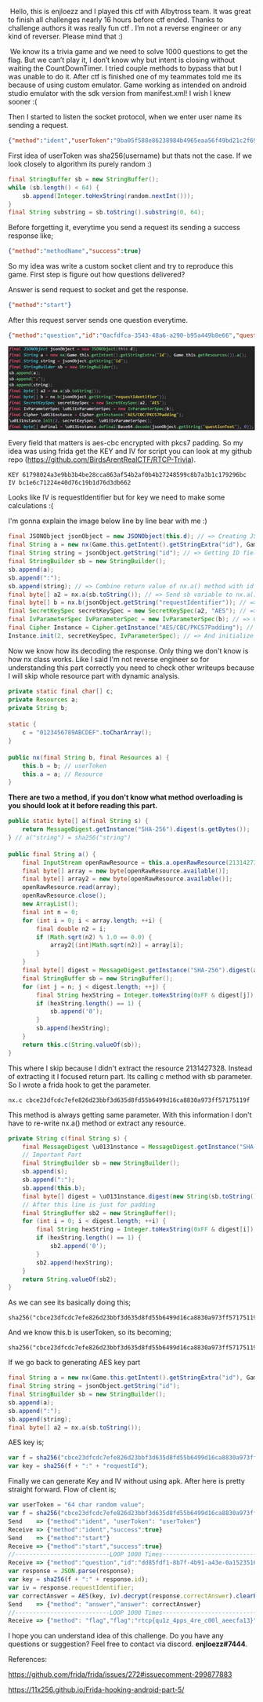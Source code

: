 

​	Hello, this is enjloezz and I played this ctf with Albytross team. It was great to finish all challenges nearly 16 hours before ctf ended. Thanks to challenge authors it was really fun ctf . I’m not a reverse engineer or any kind of reverser. Please mind that :)

​	We know its a trivia game and we need to solve 1000 questions to get the flag. But we can’t play it, I don’t know why but intent is closing without waiting the CountDownTimer. I tried couple methods to bypass that but I was unable to do it. After ctf is finished one of my  teammates told me its because of using custom emulator. Game working as intended on android studio emulator with the sdk version from manifest.xml! I wish I knew sooner :(

Then I started to listen the socket protocol, when we enter user name its sending a request.

```json
{"method":"ident","userToken":"9ba05f588e86238984b4965eaa56f49bd21c2f69c317882e5fd84aff9a5e4385"}
```

First idea of userToken was sha256(username) but thats not the case. If we look closely to algorithm its purely random :)

```java
final StringBuffer sb = new StringBuffer();
while (sb.length() < 64) {
	sb.append(Integer.toHexString(random.nextInt()));
}
final String substring = sb.toString().substring(0, 64);
```

Before forgetting it, everytime you send a request its sending a success response like;

```json
{"method":"methodName","success":true}
```

So my idea was write a custom socket client and try to reproduce this game. First step is figure out how questions delivered? 

Answer is send request to socket and get the response.

```json
{"method":"start"}
```

After this request server sends one question everytime. 

```json
{"method":"question","id":"0acfdfca-3543-48a6-a290-b95a449b8e66","questionText":"m2K5LEjFUCgXFPROL4WlzZbgqoHGCuHgoBo8tG92WqP0K6XrgQIdS4dQ/yB+yleMKoFgVDR6gLcT8qcZE9Kz4cq0tuEqtCtFtrKWVRYZeE0=","options":["X2z/7l6+mygiwrE6AOdkJw==","OnOVHe/7UtoSFlfJkT1H7Q==","Z3+Fgtrct2O7u1hqsAKcKw==","576l1csP0AX5Y6EcaKo2Qg=="],"correctAnswer":"EShNMH7MU91HQtIrbJCkhxHZKZEmwpmKqALVuoAdx24=","requestIdentifier":"bc1e6c71224e40d76c19b1d76d3db662"}
```

![image-20200427005135677](https://github.com/BirdsArentRealCTF/RTCP-Trivia/raw/master/image-20200427005135677.png)

Every field that matters is aes-cbc encrypted with pkcs7 padding. So my idea was using frida get the KEY and IV for script you can look at my github repo (https://github.com/BirdsArentRealCTF/RTCP-Trivia).

```
KEY 61798024a3e9bb3b4be28cca863af54b2af0b4b27248599c8b7a3b1c179296bc
IV bc1e6c71224e40d76c19b1d76d3db662
```

Looks like IV is requestIdentifier but for key we need to make some calculations :(

I'm gonna explain the image below line by line bear with me :)

```java
final JSONObject jsonObject = new JSONObject(this.d); // => Creating JSON-Object from the response.
final String a = new nx(Game.this.getIntent().getStringExtra("id"), Game.this.getResources()).a(); // => Generating a new nx object that taking two parameters. First one is userToken and second one is content.res.Resources object. I will explain why we are sending Resources object. And then call a function in nx class.
final String string = jsonObject.getString("id"); // => Getting ID field from the response.
final StringBuilder sb = new StringBuilder();
sb.append(a);
sb.append(":");
sb.append(string); // => Combine return value of nx.a() method with id field from the response.
final byte[] a2 = nx.a(sb.toString()); // => Send sb variable to nx.a() method and get the return value.
final byte[] b = nx.b(jsonObject.getString("requestIdentifier")); // => Getting requestIdentifier field for using as IV
final SecretKeySpec secretKeySpec = new SecretKeySpec(a2, "AES"); // => Create an AES KEY Object with a2 variable key.
final IvParameterSpec IvParameterSpec = new IvParameterSpec(b); // => Create an IV Parameter Object.
final Cipher Instance = Cipher.getInstance("AES/CBC/PKCS7Padding"); // => Create a Cipher Instance with given specs. "AES-CBC with PKCS7 Padding".
Instance.init(2, secretKeySpec, IvParameterSpec); // => And initialize AES decoder.
```

Now we know how its decoding the response. Only thing we don't know is how nx class works. Like I said I'm not reverse engineer so for understanding this part correctly you need to check other writeups because I will skip whole resource part with dynamic analysis.

```java
private static final char[] c;
private Resources a;
private String b;

static {
    c = "0123456789ABCDEF".toCharArray();
}

public nx(final String b, final Resources a) {
    this.b = b; // userToken
    this.a = a; // Resource
}
```
**There are two a method, if you don't know what method overloading is you should look at it before reading this part.**

```java
public static byte[] a(final String s) {
	return MessageDigest.getInstance("SHA-256").digest(s.getBytes());
} // a("string") = sha256("string")

public final String a() {
    final InputStream openRawResource = this.a.openRawResource(2131427328);
    final byte[] array = new byte[openRawResource.available()];
    final byte[] array2 = new byte[openRawResource.available()];
    openRawResource.read(array);
    openRawResource.close();
    new ArrayList();
    final int n = 0;
    for (int i = 0; i < array.length; ++i) {
        final double n2 = i;
        if (Math.sqrt(n2) % 1.0 == 0.0) {
            array2[(int)Math.sqrt(n2)] = array[i];
        }
    }
    final byte[] digest = MessageDigest.getInstance("SHA-256").digest(array2);
    final StringBuffer sb = new StringBuffer();
    for (int j = n; j < digest.length; ++j) {
        final String hexString = Integer.toHexString(0xFF & digest[j]);
        if (hexString.length() == 1) {
            sb.append('0');
        }
        sb.append(hexString);
    }
    return this.c(String.valueOf(sb));
}
```

This where I skip because I didn't extract the resource 2131427328. Instead of extracting it I focused return part. Its calling c method with sb parameter. So I wrote a frida hook to get the parameter. 

```
nx.c cbce23dfcdc7efe826d23bbf3d635d8fd55b6499d16ca8830a973ff57175119f
```

This method is always getting same parameter. With this information I don't have to re-write nx.a() method or extract any resource.

```java
private String c(final String s) {
    final MessageDigest \u0131nstance = MessageDigest.getInstance("SHA-256");
    // Important Part
    final StringBuilder sb = new StringBuilder();
    sb.append(s);
    sb.append(":");
    sb.append(this.b);
    final byte[] digest = \u0131nstance.digest(new String(sb.toString()).getBytes());
    // After this line is just for padding
    final StringBuffer sb2 = new StringBuffer();
    for (int i = 0; i < digest.length; ++i) {
        final String hexString = Integer.toHexString(0xFF & digest[i]);
        if (hexString.length() == 1) {
            sb2.append('0');
        }
        sb2.append(hexString);
    }
    return String.valueOf(sb2);
}
```
As we can see its basically doing this; 

```
sha256("cbce23dfcdc7efe826d23bbf3d635d8fd55b6499d16ca8830a973ff57175119f:this.b")
```

And we know this.b is userToken, so its becoming;

```
sha256("cbce23dfcdc7efe826d23bbf3d635d8fd55b6499d16ca8830a973ff57175119f:userToken")
```

If we go back to generating AES key part

```java
final String a = new nx(Game.this.getIntent().getStringExtra("id"), Game.this.getResources()).a();
final String string = jsonObject.getString("id");
final StringBuilder sb = new StringBuilder();
sb.append(a);
sb.append(":");
sb.append(string);
final byte[] a2 = nx.a(sb.toString());
```

AES key is;

```javascript
var f = sha256("cbce23dfcdc7efe826d23bbf3d635d8fd55b6499d16ca8830a973ff57175119f:userToken");
var key = sha256(f + ":" + "requestId");
```

Finally we can generate Key and IV without using apk. After here is pretty straight forward. Flow of client is;

```javascript
var userToken = "64 char random value";
var f = sha256("cbce23dfcdc7efe826d23bbf3d635d8fd55b6499d16ca8830a973ff57175119f:userToken");
Send	=> {"method":"ident", "userToken": "userToken"}
Receive => {"method":"ident","success":true}
Send	=> {"method":"start"}
Receive => {"method":"start","success":true}
//---------------------------LOOP 1000 Times---------------------------
Receive => {"method":"question","id":"dd85fdf1-8b7f-4b91-a43e-0a15235164fd","questionText":"IvP7c0zRIYoJlT+pJIkB1+oqpzUYf6I2M1eFN7euCk7rO/zTqDtdm3Axn0D+Pc2DPVzyRngudjFRk02yHi+7qBjcHqLoPkNDJI96gBTxSLo=","options":["uYHfqGdCnH10uE58i4WKSksfICXLugaR/qTCLx536YU=","1CgutfAAiFrRgqV8ho/DBA==","T8aYSUNeyOX1XmMdireoeybNS9CwoGZwVzCa0ahVic8=","qym/uzpEKRnmNgEpY4dj8s77/SzC8i/2hHChstSTI0Q="],"correctAnswer":"fF7GPXx/HSds3KPUEXAXjhewX+ICi+z16tnr5VJU+cs=","requestIdentifier":"b14f8dfaee7511fe040edef6ec908541"}
var response = JSON.parse(response);
var key = sha256(f + ":" + response.id);
var iv = response.requestIdentifier;
var correctAnswer = AES(key, iv).decrypt(response.correctAnswer).clearPadding();
Send 	=> {"method": "answer","answer": correctAnswer}
//---------------------------LOOP 1000 Times---------------------------
Receive => {"method": "flag","flag":"rtcp{qu1z_4pps_4re_c00l_aeecfa13}"}
```
I hope you can understand idea of this challenge. Do you have any questions or suggestion? Feel free to contact via discord. **enjloezz#7444**.

References:

https://github.com/frida/frida/issues/272#issuecomment-299877883

https://11x256.github.io/Frida-hooking-android-part-5/
